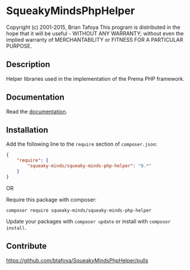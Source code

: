 # SqueakyMindsPhpHelper

Copyright (c) 2001-2015, Brian Tafoya
This program is distributed in the hope that it will be useful - WITHOUT ANY WARRANTY; without even the implied warranty of MERCHANTABILITY or FITNESS FOR A PARTICULAR PURPOSE.

## Description

Helper libraries used in the implementation of the Prema PHP framework.

## Documentation

Read the [documentation](docs/classes/SqueakyMindsPhpHelper.html).

## Installation

Add the following line to the `require` section of `composer.json`:

```json
{
    "require": {
        "squeaky-minds/squeaky-minds-php-helper": "0.*"
    }
}
```

OR

Require this package with composer:
```
composer require squeaky-minds/squeaky-minds-php-helper
```

Update your packages with ```composer update``` or install with ```composer install```.

## Contribute

https://github.com/btafoya/SqueakyMindsPhpHelper/pulls